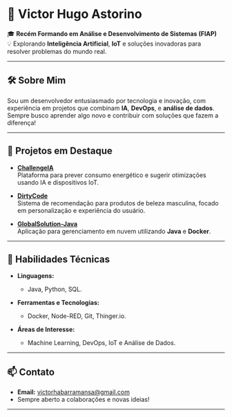 # 🌟 **Victor Hugo Astorino**  

🎓 **Recém Formando em Análise e Desenvolvimento de Sistemas (FIAP)**  
💡 Explorando **Inteligência Artificial**, **IoT** e soluções inovadoras para resolver problemas do mundo real.  

---

## 🛠️ **Sobre Mim**  
Sou um desenvolvedor entusiasmado por tecnologia e inovação, com experiência em projetos que combinam **IA**, **DevOps**, e **análise de dados**. Sempre busco aprender algo novo e contribuir com soluções que fazem a diferença!  

---

## 🚀 **Projetos em Destaque**  

- **[ChallengeIA](https://github.com/VictorHaBarra/ChallengeIA)**  
  Plataforma para prever consumo energético e sugerir otimizações usando IA e dispositivos IoT.  

- **[DirtyCode](https://github.com/VictorHaBarra/DirtyCode)**  
  Sistema de recomendação para produtos de beleza masculina, focado em personalização e experiência do usuário.  

- **[GlobalSolution-Java](https://github.com/VictorHaBarra/GlobalSolution-Java)**  
  Aplicação para gerenciamento em nuvem utilizando **Java** e **Docker**.  

---

## 🔧 **Habilidades Técnicas**  
- **Linguagens:**  
  - Java, Python, SQL.  

- **Ferramentas e Tecnologias:**  
  - Docker, Node-RED, Git, Thinger.io.  

- **Áreas de Interesse:**  
  - Machine Learning, DevOps, IoT e Análise de Dados.  

---

## 📫 **Contato**  
- **Email:** [victorhabarramansa@gmail.com](mailto:victorhabarramansa@gmail.com)  
- Sempre aberto a colaborações e novas ideias!  

---
